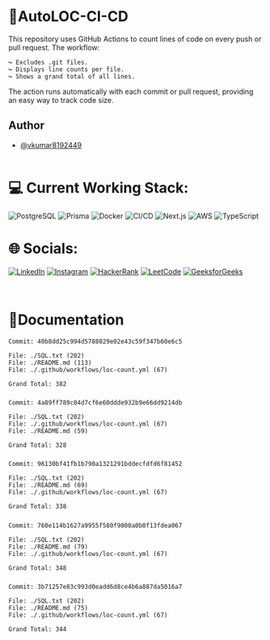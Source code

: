 # 📀AutoLOC-CI-CD

This repository uses GitHub Actions to count lines of code on every push or pull request. The workflow:

    ↪️ Excludes .git files.
    ↪️ Displays line counts per file.
    ↪️ Shows a grand total of all lines.

The action runs automatically with each commit or pull request, providing an easy way to track code size.

## Author

- [@vkumar8192449](https://github.com/vkumar8192449)<br><br>

# 💻 Current Working Stack:

![PostgreSQL](https://img.shields.io/badge/postgresql-%23316192.svg?style=for-the-badge&logo=postgresql&logoColor=white)
![Prisma](https://img.shields.io/badge/prisma-2D3748?style=for-the-badge&logo=prisma&logoColor=white)
![Docker](https://img.shields.io/badge/docker-%230db7ed.svg?style=for-the-badge&logo=docker&logoColor=white)
![CI/CD](https://img.shields.io/badge/CI%2FCD-%23F24E1E.svg?style=for-the-badge&logo=gitlab&logoColor=white)
![Next.js](https://img.shields.io/badge/Next.js-black?style=for-the-badge&logo=next.js&logoColor=white)
![AWS](https://img.shields.io/badge/AWS-%23FF9900.svg?style=for-the-badge&logo=amazon-aws&logoColor=white)
![TypeScript](https://img.shields.io/badge/typescript-%23007ACC.svg?style=for-the-badge&logo=typescript&logoColor=white)

# 🌐 Socials:

[![LinkedIn](https://img.shields.io/badge/LinkedIn-%230077B5.svg?style=for-the-badge&logo=linkedin&logoColor=white)](https://linkedin.com/in/vk8192449)
[![Instagram](https://img.shields.io/badge/Instagram-%23E4405F.svg?style=for-the-badge&logo=instagram&logoColor=white)](https://instagram.com/vinaykumar_2012)
[![HackerRank](https://img.shields.io/badge/HackerRank-%232EC866.svg?style=for-the-badge&logo=hackerrank&logoColor=white)](https://www.hackerrank.com/vkumar8192449)
[![LeetCode](https://img.shields.io/badge/LeetCode-%23FFA116.svg?style=for-the-badge&logo=leetcode&logoColor=white)](https://www.leetcode.com/vkumar8192449)
[![GeeksforGeeks](https://img.shields.io/badge/GeeksforGeeks-%2300C853.svg?style=for-the-badge&logo=geeksforgeeks&logoColor=white)](https://auth.geeksforgeeks.org/user/vkumar8192449/profile)

<br>

# 📂Documentation

    Commit: 40b8dd25c994d5788029e02e43c59f347b60e6c5

    File: ./SQL.txt (202)
    File: ./README.md (113)
    File: ./.github/workflows/loc-count.yml (67)

    Grand Total: 382

#####

    Commit: 4a89ff789c04d7cf6e60ddde932b9e66dd9214db

    File: ./SQL.txt (202)
    File: ./.github/workflows/loc-count.yml (67)
    File: ./README.md (59)

    Grand Total: 328

#####

    Commit: 96130bf41fb1b790a1321291bddecfdfd6f81452

    File: ./SQL.txt (202)
    File: ./README.md (69)
    File: ./.github/workflows/loc-count.yml (67)

    Grand Total: 338

#####

	Commit: 760e114b1627a9955f580f9000a0b0f13fdea067

	File: ./SQL.txt (202)
	File: ./README.md (79)
	File: ./.github/workflows/loc-count.yml (67)

	Grand Total: 348

#####

	Commit: 3b71257e83c993d0eadd6d8ce4b6a887da5016a7

	File: ./SQL.txt (202)
	File: ./README.md (75)
	File: ./.github/workflows/loc-count.yml (67)

	Grand Total: 344

#####

